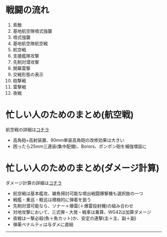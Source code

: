 # 戦闘の流れ

1. 索敵
2. 基地航空隊噴式強襲
3. 噴式強襲
4. 基地航空隊航空戦
5. 航空戦
6. 支援艦隊攻撃
7. 先制対潜攻撃
8. 開幕雷撃
9. 交戦形態の表示
10. 砲撃戦
11. 雷撃戦
12. 夜戦

# 忙しい人のためのまとめ(航空戦)

航空戦の詳細は[コチラ](basic-knowledge_airwar.md)

* 高角砲+高射装置、90mm単装高角砲の改修効果は大きい
* 困ったら25mm三連装(集中配備)、Borors、ポンポン砲を補強増設に


# 忙しい人のためのまとめ(ダメージ計算)

ダメージ計算の詳細は[コチラ](basic-knowledge_attack.md)

* 航空戦は基本艦攻、雑魚掃討可能な噴出戦闘爆撃機も選択肢の一つ
* 戦艦・重巡・軽巡は積極的に弾着を狙う
* 先制対潜可能なら、ソナー＋爆雷(＋爆雷投射機)の組み合わせ
* 対地攻撃において、三式弾・大発・戦車は乗算、WG42は加算ダメージ
* 夜戦は一撃必殺(魚＋魚カット)か、安定の連撃(主＋主、副＋副)
* 弾薬ペナルティは与ダメに直結

---

